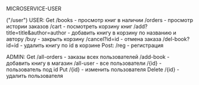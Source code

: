 MICROSERVICE-USER

("/user")
USER:
Get
 /books - просмотр книг в наличии
 /orders - просмотр истории заказов
 /cart - посмотреть корзину книг
 /add?title=title&author=author - добавить книгу в корзину по названию и автору
 /buy - закрыть корзину
 /cancel?id=id - отмена заказа
 /del-book?id=id - удалить книгу по id в корзине
Post:
 /reg - регистрация



ADMIN:
Get
 /all-orders - заказы всех пользователей
 /add-book - добавить книгу в магазин
 /all-user - все пользователи
 /{id} - пользователь под id 
Put
 /{id} - изменить пользователя
Delete
 /{id} - удалить пользователя
